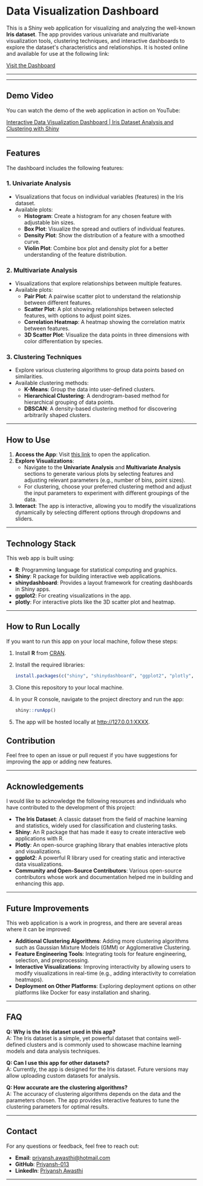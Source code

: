 # Data Visualization Dashboard

This is a Shiny web application for visualizing and analyzing the well-known **Iris dataset**. The app provides various univariate and multivariate visualization tools, clustering techniques, and interactive dashboards to explore the dataset's characteristics and relationships. It is hosted online and available for use at the following link:

[Visit the Dashboard](https://7k9w5y-priyansh-awasthi.shinyapps.io/findash/)

---


---

## Demo Video

You can watch the demo of the web application in action on YouTube:

[Interactive Data Visualization Dashboard | Iris Dataset Analysis and Clustering with Shiny](https://youtu.be/I8OczYqtJP4)

---



## Features

The dashboard includes the following features:

### 1. **Univariate Analysis**
   - Visualizations that focus on individual variables (features) in the Iris dataset.
   - Available plots:
     - **Histogram**: Create a histogram for any chosen feature with adjustable bin sizes.
     - **Box Plot**: Visualize the spread and outliers of individual features.
     - **Density Plot**: Show the distribution of a feature with a smoothed curve.
     - **Violin Plot**: Combine box plot and density plot for a better understanding of the feature distribution.

### 2. **Multivariate Analysis**
   - Visualizations that explore relationships between multiple features.
   - Available plots:
     - **Pair Plot**: A pairwise scatter plot to understand the relationship between different features.
     - **Scatter Plot**: A plot showing relationships between selected features, with options to adjust point sizes.
     - **Correlation Heatmap**: A heatmap showing the correlation matrix between features.
     - **3D Scatter Plot**: Visualize the data points in three dimensions with color differentiation by species.

### 3. **Clustering Techniques**
   - Explore various clustering algorithms to group data points based on similarities.
   - Available clustering methods:
     - **K-Means**: Group the data into user-defined clusters.
     - **Hierarchical Clustering**: A dendrogram-based method for hierarchical grouping of data points.
     - **DBSCAN**: A density-based clustering method for discovering arbitrarily shaped clusters.

---

## How to Use

1. **Access the App**: Visit [this link](https://7k9w5y-priyansh-awasthi.shinyapps.io/findash/) to open the application.
2. **Explore Visualizations**:
   - Navigate to the **Univariate Analysis** and **Multivariate Analysis** sections to generate various plots by selecting features and adjusting relevant parameters (e.g., number of bins, point sizes).
   - For clustering, choose your preferred clustering method and adjust the input parameters to experiment with different groupings of the data.
3. **Interact**: The app is interactive, allowing you to modify the visualizations dynamically by selecting different options through dropdowns and sliders.

---

## Technology Stack

This web app is built using:

- **R**: Programming language for statistical computing and graphics.
- **Shiny**: R package for building interactive web applications.
- **shinydashboard**: Provides a layout framework for creating dashboards in Shiny apps.
- **ggplot2**: For creating visualizations in the app.
- **plotly**: For interactive plots like the 3D scatter plot and heatmap.

---

## How to Run Locally

If you want to run this app on your local machine, follow these steps:

1. Install **R** from [CRAN](https://cran.r-project.org/).
2. Install the required libraries:

   ```R
   install.packages(c("shiny", "shinydashboard", "ggplot2", "plotly", "dplyr", "cluster"))
   ```
3. Clone this repository to your local machine.

4. In your R console, navigate to the project directory and run the app:

   ```R
   shiny::runApp()

5. The app will be hosted locally at http://127.0.0.1:XXXX.


## Contribution

Feel free to open an issue or pull request if you have suggestions for improving the app or adding new features.


---

## Acknowledgements

I would like to acknowledge the following resources and individuals who have contributed to the development of this project:

- **The Iris Dataset**: A classic dataset from the field of machine learning and statistics, widely used for classification and clustering tasks.
- **Shiny**: An R package that has made it easy to create interactive web applications with R.
- **Plotly**: An open-source graphing library that enables interactive plots and visualizations.
- **ggplot2**: A powerful R library used for creating static and interactive data visualizations.
- **Community and Open-Source Contributors**: Various open-source contributors whose work and documentation helped me in building and enhancing this app.

---

## Future Improvements

This web application is a work in progress, and there are several areas where it can be improved:

- **Additional Clustering Algorithms**: Adding more clustering algorithms such as Gaussian Mixture Models (GMM) or Agglomerative Clustering.
- **Feature Engineering Tools**: Integrating tools for feature engineering, selection, and preprocessing.
- **Interactive Visualizations**: Improving interactivity by allowing users to modify visualizations in real-time (e.g., adding interactivity to correlation heatmaps).
- **Deployment on Other Platforms**: Exploring deployment options on other platforms like Docker for easy installation and sharing.

---

## FAQ

**Q: Why is the Iris dataset used in this app?**  
A: The Iris dataset is a simple, yet powerful dataset that contains well-defined clusters and is commonly used to showcase machine learning models and data analysis techniques.

**Q: Can I use this app for other datasets?**  
A: Currently, the app is designed for the Iris dataset. Future versions may allow uploading custom datasets for analysis.

**Q: How accurate are the clustering algorithms?**  
A: The accuracy of clustering algorithms depends on the data and the parameters chosen. The app provides interactive features to tune the clustering parameters for optimal results.

---

## Contact

For any questions or feedback, feel free to reach out:

- **Email**: priyansh.awasthi@hotmail.com
- **GitHub**: [Priyansh-013](https://github.com/Priyansh-013)
- **LinkedIn**: [Priyansh Awasthi](https://www.linkedin.com/in/priyansh-awasthi-29113b251/)

---

